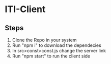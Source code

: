 # ITI-Client

## Steps

1. Clone the Repo in your system
2. Run "npm i" to download the dependecies
3. In src>const>const.js change the server link
4. Run "npm start" to run the client side
